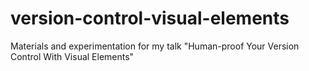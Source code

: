 # version-control-visual-elements
Materials and experimentation for my talk "Human-proof Your Version Control With Visual Elements"
